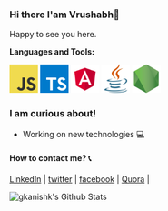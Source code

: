 ### Hi there I'am Vrushabh👋
Happy to see you here.



**Languages and Tools:**  

<code><img height="50" src="https://raw.githubusercontent.com/github/explore/80688e429a7d4ef2fca1e82350fe8e3517d3494d/topics/javascript/javascript.png"></code>
<code><img height="50" src="https://raw.githubusercontent.com/github/explore/80688e429a7d4ef2fca1e82350fe8e3517d3494d/topics/typescript/typescript.png"></code>
<code><img height="50" src="https://raw.githubusercontent.com/github/explore/80688e429a7d4ef2fca1e82350fe8e3517d3494d/topics/angular/angular.png"></code>
<code><img height="50" src="https://raw.githubusercontent.com/github/explore/5c058a388828bb5fde0bcafd4bc867b5bb3f26f3/topics/java/java.png"></code>
<code><img height="50" src="https://raw.githubusercontent.com/github/explore/80688e429a7d4ef2fca1e82350fe8e3517d3494d/topics/nodejs/nodejs.png"></code>    
<!--
**vrushabhd/vrushabhd** is a ✨ _special_ ✨ repository because its `README.md` (this file) appears on your GitHub profile.

Here are some ideas to get you started:

- 🔭 I’m currently working on ...
- 🌱 I’m currently learning ...
- 👯 I’m looking to collaborate on ...
- 🤔 I’m looking for help with ...
- 💬 Ask me about ...
- 📫 How to reach me: ...
- 😄 Pronouns: ...
- ⚡ Fun fact: ...
-->
### I am curious about!
- Working on new technologies 💻  


#### How to contact me? 📞
[LinkedIn](https://www.linkedin.com/in/vrushabhdhond) | [twitter](https://twitter.com/vrushabhdhond) | [facebook](https://www.facebook.com/people/Vrushabh-Dhond/100008391370383) | [Quora](https://www.quora.com/profile/Vrushabh-Dhond-1) |

<img align="left" alt="gkanishk's Github Stats" src="https://github-readme-stats.vercel.app/api?username=vrushabhd&show_icons=true&hide_border=true&theme=tokyonight&hide=stars" />


